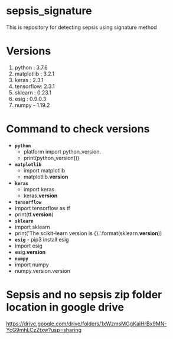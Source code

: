 # sepsis_signature
This is repository for detecting sepsis using signature method
# Versions

1. python : 3.7.6
2. matplotlib : 3.2.1
3. keras : 2.3.1
4. tensorflow: 2.3.1
5. sklearn : 0.23.1
6. esig : 0.9.0.3
7. numpy - 1.19.2

# Command to check versions
- **`python`** 
  - platform import python_version.
  - print(python_version())
- **`matplotlib`** 
  - import matplotlib
  - matplotlib.__version__
- **`keras`** 
  - import keras 
  - keras.__version__
 - **`tensorflow`** 
  - import tensorflow as tf
  - print(tf.__version__)
 - **`sklearn`** 
  - import sklearn
  - print('The scikit-learn version is {}.'.format(sklearn.__version__))
 - **`esig`**  - pip3 install esig
  - import esig
  - esig.__version__
 - **`numpy`**  
  - import numpy
  - numpy.version.version


# Sepsis and no sepsis zip folder location in google drive

https://drive.google.com/drive/folders/1xWzmsMGgKaiHrBx9MN-YcG9mhLCzZtxw?usp=sharing







